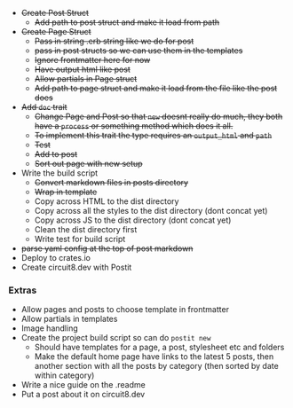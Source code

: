 - ~~Create Post Struct~~
  - ~~Add path to post struct and make it load from path~~
- ~~Create Page Struct~~
  - ~~Pass in string .erb string like we do for post~~
  - ~~pass in post structs so we can use them in the templates~~
  - ~~Ignore frontmatter here for now~~
  - ~~Have output html like post~~
  - ~~Allow partials in Page struct~~
  - ~~Add path to page struct and make it load from the file like the post does~~
- ~~Add `doc` trait~~
  - ~~Change Page and Post so that `new` doesnt really do much, they both have a `process` or something method which does it all.~~
  - ~~To implement this trait the type requires an `output_html` and `path`~~
  - ~~Test~~
  - ~~Add to post~~
  - ~~Sort out page with new setup~~
- Write the build script
  - ~~Convert markdown files in posts directory~~
  - ~~Wrap in template~~
  - Copy across HTML to the dist directory
  - Copy across all the styles to the dist directory (dont concat yet)
  - Copy across JS to the dist directory (dont concat yet)
  - Clean the dist directory first
  - Write test for build script
- ~~parse yaml config at the top of post markdown~~
- Deploy to crates.io
- Create circuit8.dev with Postit

### Extras
- Allow pages and posts to choose template in frontmatter
- Allow partials in templates
- Image handling
- Create the project build script so can do `postit new`
  - Should have templates for a page, a post, stylesheet etc and folders
  - Make the default home page have links to the latest 5 posts, then another section with all the posts by category (then sorted by date within category)
- Write a nice guide on the .readme
- Put a post about it on circuit8.dev